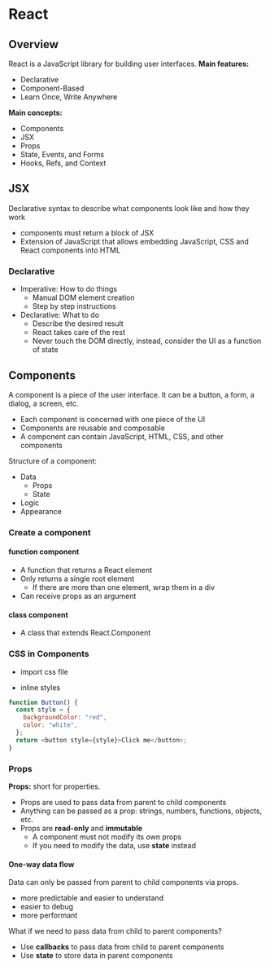# React

## Overview

React is a JavaScript library for building user interfaces.
**Main features:**

- Declarative
- Component-Based
- Learn Once, Write Anywhere

**Main concepts:**

- Components
- JSX
- Props
- State, Events, and Forms
- Hooks, Refs, and Context

## JSX

Declarative syntax to describe what components look like and how they work

- components must return a block of JSX
- Extension of JavaScript that allows embedding JavaScript, CSS and React components into HTML

### Declarative

- Imperative: How to do things
  - Manual DOM element creation
  - Step by step instructions
- Declarative: What to do
  - Describe the desired result
  - React takes care of the rest
  - Never touch the DOM directly, instead, consider the UI as a function of state

## Components

A component is a piece of the user interface. It can be a button, a form, a dialog, a screen, etc.

- Each component is concerned with one piece of the UI
- Components are reusable and composable
- A component can contain JavaScript, HTML, CSS, and other components

Structure of a component:

- Data
  - Props
  - State
- Logic
- Appearance

### Create a component

#### function component

- A function that returns a React element
- Only returns a single root element
  - If there are more than one element, wrap them in a div
- Can receive props as an argument

#### class component

- A class that extends React.Component

### CSS in Components

- import css file

- inline styles

```js
function Button() {
  const style = {
    backgroundColor: "red",
    color: "white",
  };
  return <button style={style}>Click me</button>;
}
```

### Props

**Props:** short for properties.

- Props are used to pass data from parent to child components
- Anything can be passed as a prop: strings, numbers, functions, objects, etc.
- Props are **read-only** and **immutable**
  - A component must not modify its own props
  - If you need to modify the data, use **state** instead

#### One-way data flow

Data can only be passed from parent to child components via props.

- more predictable and easier to understand
- easier to debug
- more performant

What if we need to pass data from child to parent components?

- Use **callbacks** to pass data from child to parent components
- Use **state** to store data in parent components
